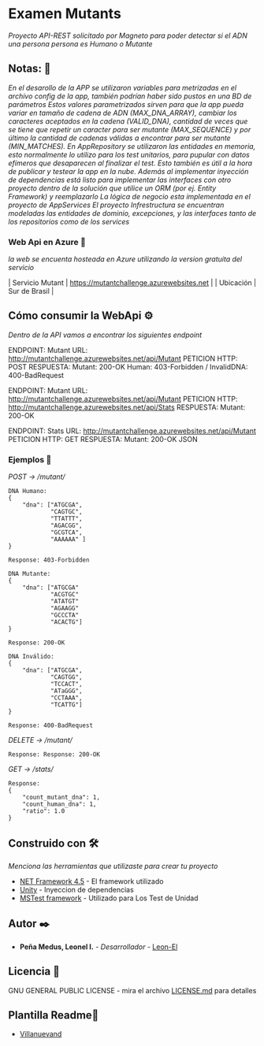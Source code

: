 # Examen Mutants

_Proyecto API-REST solicitado por Magneto para poder detectar si el ADN una persona persona es Humano o Mutante_

## Notas: 🚀

_En el desarollo de la APP se utilizaron variables para metrizadas en el archivo config de la app, también podrían haber sido pustos en una BD de parámetros_
_Estos valores parametrizados sirven para que la app pueda variar en tamaño de cadena de ADN (MAX_DNA_ARRAY), cambiar los caracteres aceptados en la cadena (VALID_DNA),  cantidad de veces que se tiene que repetir un caracter para ser mutante (MAX_SEQUENCE) y por último la cantidad de cadenas válidas a encontrar para ser mutante (MIN_MATCHES)._
_En AppRepository se utilizaron las entidades en memoria, esto normalmente lo utilizo para los test unitarios, para pupular con datos efímeros que desaparecen al finalizar el test. Esto también es útil a la hora de publicar y testear la app en la nube. Además al implementar inyección de dependencias está listo para implementar las interfaces con otro proyecto dentro de la solución que utilice un ORM (por ej. Entity Framework) y reemplazarlo_
_La lógica de negocio esta implementada en el proyecto de AppServices_
_El proyecto Infrestructura se encuentran modeladas las entidades de dominio, excepciones, y las interfaces tanto de los repositorios como de los services_


### Web Api en Azure 🔧

_la web se encuenta hosteada en Azure utilizando la version gratuita del servicio_

| Servicio Mutant | https://mutantchallenge.azurewebsites.net |
| Ubicación | Sur de Brasil | 

## Cómo consumir la WebApi ⚙️

_Dentro de la API vamos a encontrar los siguientes endpoint_

ENDPOINT: Mutant
URL: http://mutantchallenge.azurewebsites.net/api/Mutant
PETICION HTTP: POST
RESPUESTA:  Mutant: 200-OK  Human: 403-Forbidden / InvalidDNA: 400-BadRequest

ENDPOINT: Mutant
URL: http://mutantchallenge.azurewebsites.net/api/Mutant
PETICION HTTP: http://mutantchallenge.azurewebsites.net/api/Stats
RESPUESTA:  Mutant: 200-OK 

ENDPOINT: Stats
URL: http://mutantchallenge.azurewebsites.net/api/Mutant
PETICION HTTP: GET
RESPUESTA:  Mutant: 200-OK JSON


### Ejemplos 🔩

_POST → /mutant/_

```
DNA Humano:
{
	"dna": ["ATGCGA",
			"CAGTGC",
			"TTATTT",
			"AGACGG",
			"GCGTCA",
			"AAAAAA" ]
}

Response: 403-Forbidden
```

```
DNA Mutante:
{
	"dna": ["ATGCGA"
			"ACGTGC"
			"ATATGT"
			"AGAAGG"
			"GCCCTA"
			"ACACTG"]
}

Response: 200-OK
```

```
DNA Inválido:
{
	"dna": ["ATGCGA",
			"CAGTGG",
			"TCCACT",
			"ATaGGG",
			"CCTAAA",
			"TCATTG"]
}

Response: 400-BadRequest
```

_DELETE → /mutant/_
```
Response: Response: 200-OK
```

_GET → /stats/_
```
Response: 
{
    "count_mutant_dna": 1,
    "count_human_dna": 1,
    "ratio": 1.0
}
```


## Construido con 🛠️

_Menciona las herramientas que utilizaste para crear tu proyecto_

* [NET Framework 4.5](http://www.dropwizard.io/1.0.2/docs/) - El framework utilizado
* [Unity](http://unitycontainer.org/) - Inyeccion de dependencias
* [MSTest framework](https://docs.microsoft.com/en-us/visualstudio/test/using-microsoft-visualstudio-testtools-unittesting-members-in-unit-tests?view=vs-2019) - Utilizado para Los Test de Unidad


## Autor ✒️

* **Peña Medus, Leonel I.** - *Desarrollador* - [Leon-El](https://github.com/Leon-El)

## Licencia 📄

GNU GENERAL PUBLIC LICENSE - mira el archivo [LICENSE.md](LICENSE.md) para detalles

## Plantilla Readme🎁

* [Villanuevand](https://github.com/Villanuevand)

